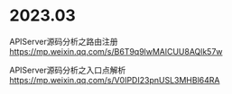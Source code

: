 
# 2023.03

APIServer源码分析之路由注册 https://mp.weixin.qq.com/s/B6T9q9lwMAlCUU8AQlk57w

APIServer源码分析之入口点解析 https://mp.weixin.qq.com/s/V0IPDI23pnUSL3MHBl64RA
